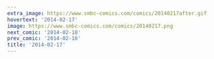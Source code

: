 ```yaml
---
extra_image: https://www.smbc-comics.com/comics/20140217after.gif
hovertext: '2014-02-17'
image: https://www.smbc-comics.com/comics/20140217.png
next_comic: '2014-02-18'
prev_comic: '2014-02-16'
title: '2014-02-17'
---
```


